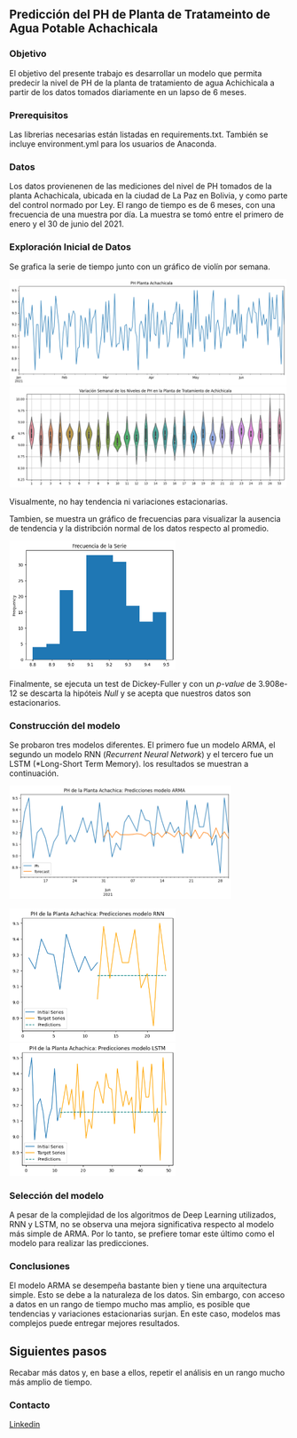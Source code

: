 ## Predicción del PH de Planta de Tratameinto de Agua Potable Achachicala

### Objetivo

El objetivo del presente trabajo es desarrollar un modelo que permita predecir la nivel de PH de la planta de tratamiento de agua Achichicala a partir de los datos tomados diariamente en un lapso de 6 meses.

### Prerequisitos

Las librerias necesarias están listadas en requirements.txt. También se incluye environment.yml para los usuarios de Anaconda.

### Datos

Los datos provienenen de las mediciones del nivel de PH tomados de la planta Achachicala, ubicada en la ciudad de La Paz en Bolivia, y como parte del control normado por Ley. El rango de tiempo es de 6 meses, con una frecuencia de una muestra por día. La muestra se tomó entre el primero de enero y el 30 de junio del 2021.

### Exploración Inicial de Datos

Se grafica la serie de tiempo junto con un gráfico de violín por semana.

<img src="referencias/images/serie.png" alt="Alt text 1" width="500"/> 

<img src="referencias/images/violin.png" alt="Alt text 2" width="500"/>

Visualmente, no hay tendencia ni variaciones estacionarias. 

Tambien, se muestra un gráfico de frecuencias para visualizar la ausencia de tendencia y la distribción normal de los datos respecto al promedio. 

<img src="referencias/images/freq.png" alt="Alt text 1" width="300"/>

Finalmente, se ejecuta un test de Dickey-Fuller y con un *p-value* de 3.908e-12 se descarta la hipóteis *Null* y se acepta que nuestros datos son estacionarios.

### Construcción del modelo
Se probaron tres modelos diferentes. El primero fue un modelo ARMA, el segundo un modelo RNN (*Recurrent Neural Network*) y el tercero fue un LSTM (*Long-Short Term Memory). los resultados se muestran a continuación.

<img src="referencias/images/arma.png" alt="Alt text 1" width="400"/> 

<img src="referencias/images/rnn.png" alt="Alt text 1" width="300"/>  <img src="referencias/images/lstm.png" alt="Alt text 1" width="300"/> 

### Selección del modelo

A pesar de la complejidad de los algoritmos de Deep Learning utilizados, RNN y LSTM, no se observa una mejora significativa respecto al modelo más simple de ARMA. Por lo tanto, se prefiere tomar este último como el modelo para realizar las predicciones. 


### Conclusiones

El modelo ARMA se desempeña bastante bien y tiene una arquitectura simple. Esto se debe a la naturaleza de los datos. Sin embargo, con acceso a datos en un rango de tiempo mucho mas amplio, es posible que tendencias y variaciones estacionarias surjan. En este caso, modelos mas complejos puede entregar mejores resultados.

## Siguientes pasos

Recabar más datos y, en base a ellos, repetir el análisis en un rango mucho más amplio de tiempo.

### Contacto

[Linkedin](https://www.linkedin.com/in/antonio-jimnzc/)


